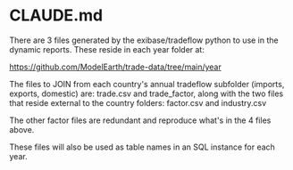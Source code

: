 # CLAUDE.md

There are 3 files generated by the exibase/tradeflow python to use in the dynamic reports. These reside in each year folder at:

https://github.com/ModelEarth/trade-data/tree/main/year

The files to JOIN from each country's annual tradeflow subfolder (imports, exports, domestic) are: trade.csv and trade_factor, along with the two files that reside external to the country folders: factor.csv and industry.csv

The other factor files are redundant and reproduce what's in the 4 files above.

These files will also be used as table names in an SQL instance for each year.
